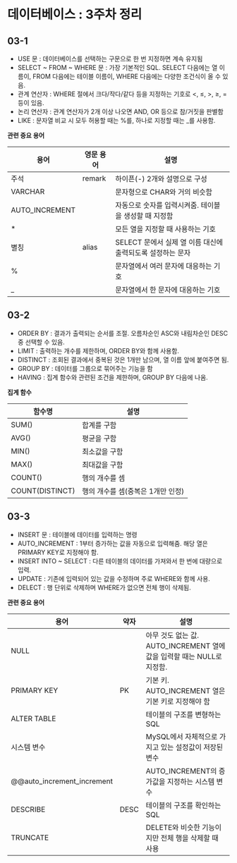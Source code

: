# 데이터베이스 : 3주차 정리

## 03-1

- USE 문 : 데이터베이스를 선택하는 구문으로 한 번 지정하면 계속 유지됨
- SELECT ~ FROM ~ WHERE 문 : 가장 기본적인 SQL. SELECT 다음에는 열 이름이, FROM 다음에는 테이블 이름이, WHERE 다음에는 다양한 조건식이 올 수 있음.
- 관계 연산자 : WHERE 절에서 크다/작다/같다 등을 지정하는 기호로 <, ≤, >, ≥, = 등이 있음.
- 논리 연산자 : 관계 연산자가 2개 이상 나오면 AND, OR 등으로 참/거짓을 판별함
- LIKE : 문자열 비교 시 모두 허용할 때는 %를, 하나로 지정할 때는 _를 사용함.

**관련 중요 용어** 

| 용어 | 영문 용어 | 설명 |
| --- | --- | --- |
| 주석 | remark | 하이픈(-) 2개와 설명으로 구성 |
| VARCHAR |  | 문자형으로 CHAR와 거의 비슷함 |
| AUTO_INCREMENT |  | 자동으로 숫자를 입력시켜줌. 테이블을 생성할 때 지정함 |
| * |  | 모든 열을 지정할 때 사용하는 기호 |
| 별칭 | alias | SELECT 문에서 실제 열 이름 대신에 출력되도록 설정하는 문자 |
| % |  | 문자열에서 여러 문자에 대응하는 기호 |
| _ |  | 문자열에서 한 문자에 대응하는 기호 |

## 03-2

- ORDER BY :  결과가 출력되는 순서를 조절. 오름차순인 ASC와 내림차순인 DESC 중 선택할 수 있음.
- LIMIT : 출력하는 개수를 제한하며, ORDER BY와 함께 사용함.
- DISTINCT : 조회된 결과에서 중복된 것은 1개만 남으며, 열 이름 앞에 붙여주면 됨.
- GROUP BY : 데이터를 그룹으로 묶어주는 기능을 함
- HAVING : 집계 함수와 관련된 조건을 제한하며, GROUP BY 다음에 나옴.

**집계 함수**

| 함수명 | 설명 |
| --- | --- |
| SUM() | 합계를 구함 |
| AVG() | 평균을 구함 |
| MIN() | 최소값을 구함 |
| MAX() | 최대값을 구함 |
| COUNT() | 행의 개수를 셈 |
| COUNT(DISTINCT) | 행의 개수를 셈(중복은 1개만 인정) |

## 03-3

- INSERT 문 : 테이블에 데이터를 입력하는 명령
- AUTO_INCREMENT : 1부터 증가하는 값을 자동으로 입력해줌. 해당 열은 PRIMARY KEY로 지정해야 함.
- INSERT INTO ~ SELECT : 다른 테이블의 데이터를 가져와서 한 번에 대량으로 입력.
- UPDATE : 기존에 입력되어 있는 값을 수정하며 주로 WHERE와 함께 사용.
- DELECT : 행 단위로 삭제하며 WHERE가 없으면 전체 행이 삭제됨.

**관련 중요 용어** 

| 용어 | 약자 | 설명 |
| --- | --- | --- |
| NULL |  | 아무 것도 없는 값. AUTO_INCREMENT 열에 값을 입력할 때는 NULL로 지정함. |
| PRIMARY KEY | PK | 기본 키. AUTO_INCREMENT 열은 기본 키로 지정해야 함 |
| ALTER TABLE |  | 테이블의 구조를 변형하는 SQL |
| 시스템 변수 |  | MySQL에서 자체적으로 가지고 있는 설정값이 저장된 변수 |
| @@auto_increment_increment |  | AUTO_INCREMENT의 증가값을 지정하는 시스템 변수 |
| DESCRIBE | DESC | 테이블의 구조를 확인하는 SQL |
| TRUNCATE |  | DELETE와 비슷한 기능이지만 전체 행을 삭제할 때 사용 |